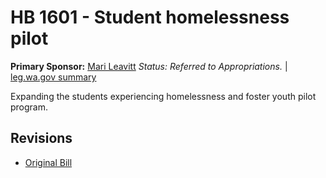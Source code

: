 # HB 1601 - Student homelessness pilot
**Primary Sponsor:** [Mari Leavitt](/person/leg/leavitt_ma.md)
*Status: Referred to Appropriations.* | [leg.wa.gov summary](https://app.leg.wa.gov/billsummary?BillNumber=1601&Year=2021)

Expanding the students experiencing homelessness and foster youth pilot program.

## Revisions
* [Original Bill](1/)